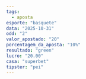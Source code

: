 ```yaml
---
tags:
  - aposta
esporte: "basquete"
data: "2025-10-31"
odd: "2"
valor_apostado: "20"
porcentagem_da_aposta: "10%"
resultado: "green"
lucro: "20.00"
casa: "superbet"
tipster: "pei"
---
```


